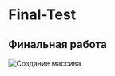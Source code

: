 # Final-Test

## Финальная работа

![Создание массива](https://github.com/AlexandrCR7/Final-Test/assets/129168671/cb563755-f736-4759-abb5-3808603a8262)

